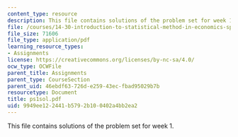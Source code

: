 ```yaml
---
content_type: resource
description: This file contains solutions of the problem set for week 1.
file: /courses/14-30-introduction-to-statistical-method-in-economics-spring-2006/9949ee122441b5792b100402a4bb2ea2_ps1sol.pdf
file_size: 71606
file_type: application/pdf
learning_resource_types:
- Assignments
license: https://creativecommons.org/licenses/by-nc-sa/4.0/
ocw_type: OCWFile
parent_title: Assignments
parent_type: CourseSection
parent_uid: 46ebdf63-726d-e259-43ec-fbad95029b7b
resourcetype: Document
title: ps1sol.pdf
uid: 9949ee12-2441-b579-2b10-0402a4bb2ea2
---
```

This file contains solutions of the problem set for week 1.